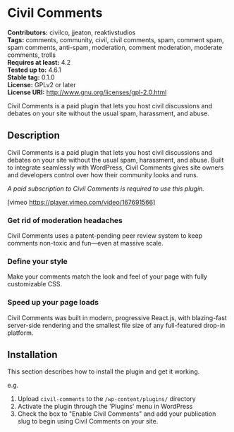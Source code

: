 # Civil Comments #
**Contributors:** civilco, jjeaton, reaktivstudios  
**Tags:** comments, community, civil, civil comments, spam, comment spam, spam comments, anti-spam, moderation, comment moderation, moderate comments, trolls  
**Requires at least:** 4.2  
**Tested up to:** 4.6.1  
**Stable tag:** 0.1.0  
**License:** GPLv2 or later  
**License URI:** http://www.gnu.org/licenses/gpl-2.0.html  

Civil Comments is a paid plugin that lets you host civil discussions and debates on your site without the usual spam, harassment, and abuse.

## Description ##

Civil Comments is a paid plugin that lets you host civil discussions and debates on your site without the usual spam, harassment, and abuse. Built to integrate seamlessly with WordPress, Civil Comments gives site owners and developers control over how their community looks and runs.

*A paid subscription to Civil Comments is required to use this plugin.*

[vimeo https://player.vimeo.com/video/167691566]

### Get rid of moderation headaches ###
Civil Comments uses a patent-pending peer review system to keep comments non-toxic and fun—even at massive scale.

### Define your style ###
Make your comments match the look and feel of your page with fully customizable CSS.

### Speed up your page loads ###
Civil Comments was built in modern, progressive React.js, with blazing-fast server-side rendering and the smallest file size of any full-featured drop-in platform.

## Installation ##

This section describes how to install the plugin and get it working.

e.g.

1. Upload `civil-comments` to the `/wp-content/plugins/` directory
1. Activate the plugin through the 'Plugins' menu in WordPress
1. Check the box to "Enable Civil Comments" and add your publication slug to begin using Civil Comments on your site.

